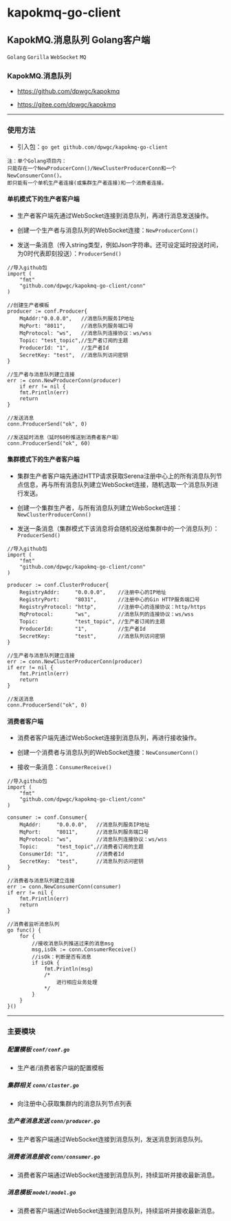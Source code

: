 # kapokmq-go-client

## KapokMQ.消息队列 Golang客户端

`Golang` `Gorilla` `WebSocket` `MQ`

### KapokMQ.消息队列

* https://github.com/dpwgc/kapokmq

* https://gitee.com/dpwgc/kapokmq

***

### 使用方法

* 引入包：`go get github.com/dpwgc/kapokmq-go-client`
```
注：单个Golang项目内：
只能存在一个NewProducerConn()/NewClusterProducerConn和一个NewConsumerConn()。
即只能有一个单机生产者连接(或集群生产者连接)和一个消费者连接。
```

#### 单机模式下的生产者客户端

* 生产者客户端先通过WebSocket连接到消息队列，再进行消息发送操作。

* 创建一个生产者与消息队列的WebSocket连接：`NewProducerConn()`

* 发送一条消息（传入string类型，例如Json字符串。还可设定延时投送时间，为0时代表即刻投送）：`ProducerSend()`

```
//导入github包
import (
	"fmt"
	"github.com/dpwgc/kapokmq-go-client/conn"
)
```

```
//创建生产者模板
producer := conf.Producer{
    MqAddr:"0.0.0.0",   //消息队列服务IP地址
    MqPort: "8011",     //消息队列服务端口号
    MqProtocol: "ws",   //消息队列连接协议：ws/wss
    Topic: "test_topic",//生产者订阅的主题
    ProducerId: "1",    //生产者Id
    SecretKey: "test",  //消息队列访问密钥
}

//生产者与消息队列建立连接
err := conn.NewProducerConn(producer)
    if err != nil {
    fmt.Println(err)
    return
}

//发送消息
conn.ProducerSend("ok", 0)

//发送延时消息（延时60秒推送到消费者客户端）
conn.ProducerSend("ok", 60)
```

#### 集群模式下的生产者客户端

* 集群生产者客户端先通过HTTP请求获取Serena注册中心上的所有消息队列节点信息，再与所有消息队列建立WebSocket连接，随机选取一个消息队列进行发送。

* 创建一个集群生产者，与所有消息队列建立WebSocket连接：`NewClusterProducerConn()`

* 发送一条消息（集群模式下该消息将会随机投送给集群中的一个消息队列）：`ProducerSend()`

```
//导入github包
import (
	"fmt"
	"github.com/dpwgc/kapokmq-go-client/conn"
)
```

```
producer := conf.ClusterProducer{
	RegistryAddr:     "0.0.0.0",    //注册中心的IP地址
	RegistryPort:     "8031",       //注册中心的Gin HTTP服务端口号
	RegistryProtocol: "http",       //注册中心的连接协议：http/https
	MqProtocol:       "ws",         //消息队列的连接协议：ws/wss
	Topic:            "test_topic", //生产者订阅的主题
	ProducerId:       "1",          //生产者Id
	SecretKey:        "test",       //消息队列访问密钥
}

//生产者与消息队列建立连接
err := conn.NewClusterProducerConn(producer)
if err != nil {
	fmt.Println(err)
	return
}

//发送消息
conn.ProducerSend("ok", 0)
```

#### 消费者客户端

* 消费者客户端先通过WebSocket连接到消息队列，再进行接收操作。

* 创建一个消费者与消息队列的WebSocket连接：`NewConsumerConn()`

* 接收一条消息：`ConsumerReceive()`

```
//导入github包
import (
	"fmt"
	"github.com/dpwgc/kapokmq-go-client/conn"
)
```

```
consumer := conf.Consumer{
	MqAddr:     "0.0.0.0",   //消息队列服务IP地址
	MqPort:     "8011",      //消息队列服务端口号
	MqProtocol: "ws",        //消息队列连接协议：ws/wss
	Topic:      "test_topic",//消费者订阅的主题
	ConsumerId: "1",         //消费者Id   
	SecretKey:  "test",      //消息队列访问密钥
}

//消费者与消息队列建立连接
err := conn.NewConsumerConn(consumer)
if err != nil {
	fmt.Println(err)
	return
}

//消费者监听消息队列
go func() {
	for {
		//接收消息队列推送过来的消息msg
		msg,isOk := conn.ConsumerReceive()
		//isOk：判断是否有消息
		if isOk {
			fmt.Println(msg)
			/*
				进行相应业务处理
			*/
		}
	}
}()
```

***

### 主要模块

##### 配置模板 `conf/conf.go`

* 生产者/消费者客户端的配置模板

##### 集群相关 `conn/cluster.go`

* 向注册中心获取集群内的消息队列节点列表

##### 生产者消息发送 `conn/producer.go`

* 生产者客户端通过WebSocket连接到消息队列，发送消息到消息队列。

##### 消费者消息接收 `conn/consumer.go`

* 消费者客户端通过WebSocket连接到消息队列，持续监听并接收最新消息。

##### 消息模板 `model/model.go`

* 消费者客户端通过WebSocket连接到消息队列，持续监听并接收最新消息。



